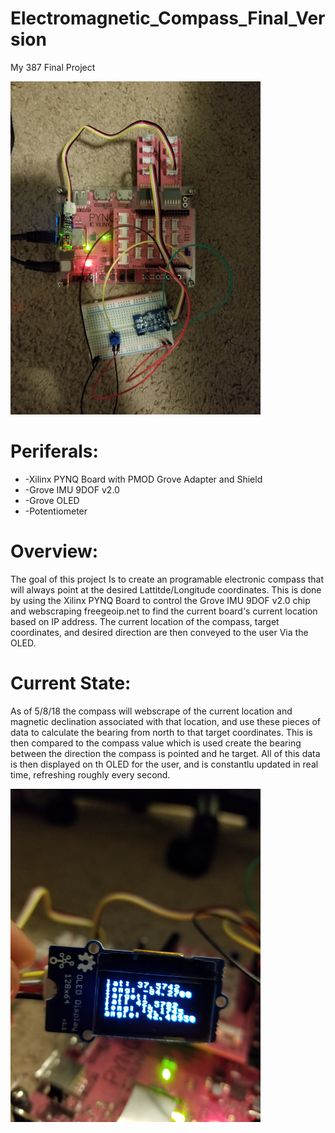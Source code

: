 # Electromagnetic_Compass_Final_Version
My 387 Final Project

<img src="https://github.com/NickyNocerino/Electromagnetic_Compass_Final_Version/blob/master/20180508_231950.jpg" width="400">

# Periferals:
* -Xilinx PYNQ Board with PMOD Grove Adapter and Shield
* -Grove IMU 9DOF v2.0
* -Grove OLED
* -Potentiometer

# Overview:
The goal of this project Is to create an programable electronic compass that will always point at the desired 
Lattitde/Longitude coordinates. This is done by using the Xilinx PYNQ Board to control the Grove IMU 9DOF v2.0
chip and webscraping freegeoip.net to find the current board's current location based on IP address. The current location of the compass,
target coordinates, and desired direction are then conveyed to the user Via the OLED.

# Current State:
As of 5/8/18 the compass will webscrape of the current location and magnetic declination associated with that location, and use these
pieces of data to calculate the bearing from north to that target coordinates. This is then compared to the compass value which is used
create the bearing between the direction the compass is pointed and he target. All of this data is then displayed on th OLED for the user,
and is constantlu updated in real time, refreshing roughly every second.

<img src="https://github.com/NickyNocerino/Electromagnetic_Compass_Final_Version/blob/master/20180508_232018.jpg" width="400">

